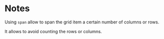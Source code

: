 # Notes

Using `span` allow to span the grid item a certain number of columns or rows.

It allows to avoid counting the rows or columns.
